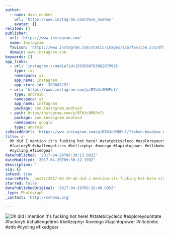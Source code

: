 ```yaml
---
author:
  - name: dave_noakes
    url: 'https://www.instagram.com/dave_noakes'
    avatar: {}
related: []
publisher:
  url: 'https://www.instagram.com'
  name: Instagram
  favicon: 'https://www.instagram.com/static/images/ico/favicon.ico/dfa85bb1fd63.ico'
  domain: www.instagram.com
keywords: []
app_links:
  - url: 'instagram://media?id=1503038783062079995'
    type: ios
    namespace: ai
    app_name: Instagram
    app_store_id: '389801252'
  - url: 'https://www.instagram.com/p/BTb3c9MDPn7/'
    type: android
    namespace: ai
    app_name: Instagram
    package: com.instagram.android
  - path: https/instagram.com/p/BTb3c9MDPn7/
    package: com.instagram.android
    namespace: google
    type: android
isBasedOnUrl: 'https://www.instagram.com/p/BTb3c9MDPn7/?taken-by=dave_noakes'
title: >-
  Oh did I mention it's fucking hot here! #statebicycleco #exploreyourstate
  #factory5 #challengetires #bellzephyr #oxeego #tapintopower #nltcbmbc #sttb
  #cycling #fixedgear
datePublished: '2017-04-29T09:30:13.883Z'
dateModified: '2017-04-29T09:30:12.193Z'
description: ''
via: {}
inFeed: true
sourcePath: _posts/2017-04-29-oh-did-i-mention-its-fucking-hot-here-statebicycleco-exp.md
starred: false
datePublishedOriginal: '2017-04-29T09:28:46.895Z'
_type: Photograph
_context: 'http://schema.org'

---
```

![Oh did I mention it's fucking hot here! #statebicycleco #exploreyourstate #factory5 #challengetires #bellzephyr #oxeego #tapintopower #nltcbmbc #sttb #cycling #fixedgear](https://scontent.cdninstagram.com/t51.2885-15/s640x640/sh0.08/e35/18011405_1300911213357800_8942520801064648704_n.jpg)